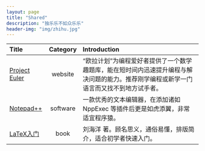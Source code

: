 ```yaml
---
layout: page
title: "Shared"
description: "独乐乐不如众乐乐"
header-img: "img/zhihu.jpg"
---
```



Title|Category|Introduction
:--|:--:|:--
[Project Euler](https://projecteuler.net/archives)|website|“欧拉计划”为编程爱好者提供了一个数学趣题库，能在短时间内迅速提升编程与解决问题的能力。推荐刚学编程或新学一门语言而又找不到地方试手者。
[Notepad++](https://notepad-plus-plus.org/)|software|一款优秀的文本编辑器，在添加诸如 NppExec 等插件后更是如虎添翼，非常适宜程序猿。
[LaTeX入门](https://book.douban.com/subject/24703731/)|book|刘海洋 著。顾名思义，通俗易懂，排版简介，适合初学者快速入门。









